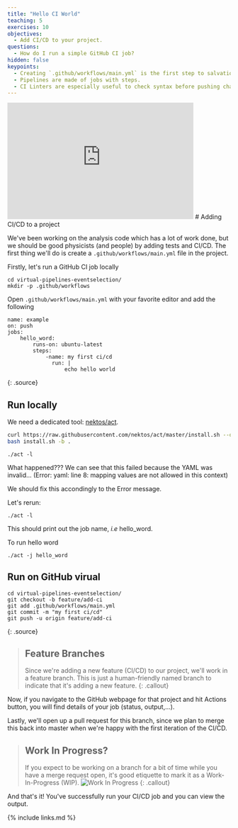 ```yaml
---
title: "Hello CI World"
teaching: 5
exercises: 10
objectives:
  - Add CI/CD to your project.
questions:
  - How do I run a simple GitHub CI job?
hidden: false
keypoints:
  - Creating `.github/workflows/main.yml` is the first step to salvation.
  - Pipelines are made of jobs with steps.
  - CI Linters are especially useful to check syntax before pushing changes.
---
```

<iframe width="420" height="263" src="https://www.youtube.com/embed/LqeJzIYJCwc?list=PLKZ9c4ONm-VmmTObyNWpz4hB3Hgx8ZWSb" frameborder="0" allow="accelerometer; autoplay; encrypted-media; gyroscope; picture-in-picture" allowfullscreen></iframe>
# Adding CI/CD to a project

We've been working on the analysis code which has a lot of work done, but we should be good physicists (and people) by adding tests and CI/CD. The first thing we'll do is create a `.github/workflows/main.yml` file in the project.

Firstly, let's run a GitHub CI job locally
```
cd virtual-pipelines-eventselection/
mkdir -p .github/workflows
```
Open `.github/workflows/main.yml` with your favorite editor and add the following
~~~
name: example
on: push
jobs:
	hello_word:
		runs-on: ubuntu-latest
		steps:
			-name: my first ci/cd
			  run: |
				  echo hello world
~~~
{: .source}

## Run locally

We need a dedicated tool: [nektos/act](https://github.com/nektos/act).
  ```bash
  curl https://raw.githubusercontent.com/nektos/act/master/install.sh --output install.sh
  bash install.sh -b .
```

```
./act -l
```

What happened??? We can see that this failed because the YAML was invalid... (Error: yaml: line 8: mapping values are not allowed in this context)

We should fix this accondingly to the Error message.

Let's rerun:
```
./act -l
```
This should print out the job name, *i.e* hello_word.

To run hello word

```
./act -j hello_word
```

## Run on GitHub virual

```
cd virtual-pipelines-eventselection/
git checkout -b feature/add-ci
git add .github/workflows/main.yml
git commit -m "my first ci/cd"
git push -u origin feature/add-ci
```
{: .source}

> ## Feature Branches
>
> Since we're adding a new feature (CI/CD) to our project, we'll work in a feature branch. This is just a human-friendly named branch to indicate that it's adding a new feature.
{: .callout}

Now, if you navigate to the GitHub webpage for that project and hit Actions button, you will find details of your job (status, output,...).


Lastly, we'll open up a pull request for this branch, since we plan to merge this back into master when we're happy with the first iteration of the CI/CD.

> ## Work In Progress?
>
> If you expect to be working on a branch for a bit of time while you have a merge request open, it's good etiquette to mark it as a Work-In-Progress (WIP).
> ![Work In Progress]({{site.baseurl}}/fig/work-in-progress.png)
{: .callout}



And that's it! You've successfully run your CI/CD job and you can view the output.


{% include links.md %}
